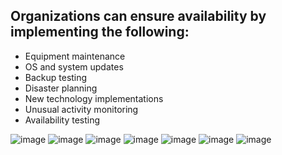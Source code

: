 ## Organizations can ensure availability by implementing the following:

+ Equipment maintenance
+ OS and system updates
+ Backup testing
+ Disaster planning
+ New technology implementations
+ Unusual activity monitoring
+ Availability testing

![image](https://github.com/adeleke123/I4GCybersecurity/assets/51156057/8a2c34a3-294b-4df5-96a5-c513188b409b)
![image](https://github.com/adeleke123/I4GCybersecurity/assets/51156057/3a7f6e89-b909-4849-91bd-526d714e352f)
![image](https://github.com/adeleke123/I4GCybersecurity/assets/51156057/abbc4924-9ab2-4f94-bfab-426b654ca4c8)
![image](https://github.com/adeleke123/I4GCybersecurity/assets/51156057/7ab66b39-2e66-4233-861a-736c1e5deb53)
![image](https://github.com/adeleke123/I4GCybersecurity/assets/51156057/5688fe3d-e959-4887-8977-586d3884f52b)
![image](https://github.com/adeleke123/I4GCybersecurity/assets/51156057/cbaff81b-4a1e-4418-baec-9c073201081d)
![image](https://github.com/adeleke123/I4GCybersecurity/assets/51156057/25e7d54f-3448-454b-89d2-f7c70d33ad3b)

